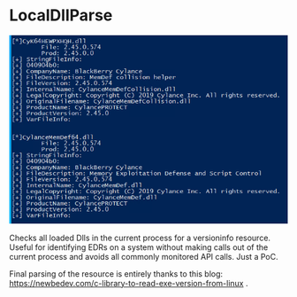 # LocalDllParse

![Alt text](/image.png?raw=true "Demo")


Checks all loaded Dlls in the current process for a versioninfo resource.  Useful for identifying EDRs on a system without making calls out of the current process and avoids all commonly monitored API calls.  Just a PoC.

Final parsing of the resource is entirely thanks to this blog: https://newbedev.com/c-library-to-read-exe-version-from-linux .